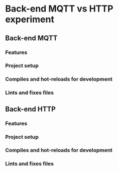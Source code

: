 # Back-end MQTT vs HTTP experiment
## Back-end MQTT
### Features
### Project setup
### Compiles and hot-reloads for development
### Lints and fixes files

## Back-end HTTP
### Features
### Project setup
### Compiles and hot-reloads for development
### Lints and fixes files

